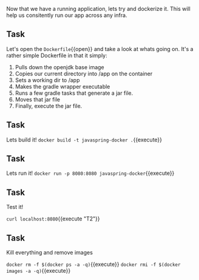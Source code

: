Now that we have a running application, lets try and dockerize it. This will help us consitently run our app across any infra.

## Task
Let's open the `Dockerfile`{{open}} and take a look at whats going on. It's a rather simple Dockerfile in that it simply:
1. Pulls down the openjdk base image
2. Copies our current directory into /app on the container
3. Sets a working dir to /app
4. Makes the gradle wrapper executable
5. Runs a few gradle tasks that generate a jar file.
6. Moves that jar file
7. Finally, execute the jar file. 

## Task
Lets build it!
`docker build -t javaspring-docker .`{{execute}}


## Task
Lets run it!
`docker run -p 8080:8080 javaspring-docker`{{execute}}

## Task 
Test it!

`curl localhost:8080`{{execute "T2"}}

## Task
Kill everything and remove images

`docker rm -f $(docker ps -a -q)`{{execute}}
`docker rmi -f $(docker images -a -q)`{{execute}}